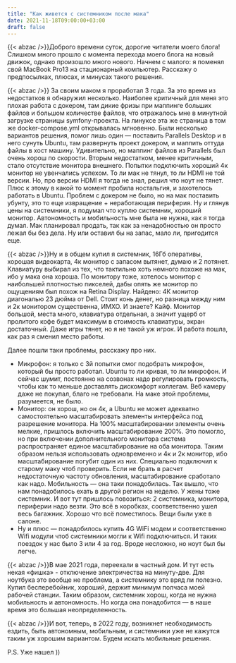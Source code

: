 ```yaml
---
title: "Как живется с системником после мака"
date: 2021-11-18T09:00:00+03:00
draft: false
---
```

{{< abzac />}}Доброго времени суток, дорогие читатели моего блога!
Слишком много прошло с момента перехода моего блога на новый движок, однако произошло много нового. Начнем с малого: я поменял свой MacBook Pro13 на стационарный компьютер. Расскажу о предпосылках, плюсах, и минусах такого решения.
<!--more-->

{{< abzac />}} За своим маком я проработал 3 года. За это время из недостатков я обнаружил несколько. Наиболее критичный для меня это плохая работа с докером, там дикие фризы при маппинге больших файлов и большом количестве файлов, что отражалось мне в минутной загрузке страницы symfony-проекта. На линуксе эта же страница в том же docker-compose.yml открывалась мгновенно. Были несколько вариантов решения, помог лишь один — поставить Parallels Desktop и в него сунуть Ubuntu, там развернуть проект докером, и маппить оттуда файлы в хост машину. Удивительно, но маппинг файлов из Parallels был очень хорош по скорости.  Вторым недостатком, менее критичным, стало отсутствие монитора внешнего. Попытки подключить хороший 4к монитор не увенчались успехом. То ли мак не тянул, то ли HDMI не той версии. Но, про версии HDMI я тогда не знал, решил что ноут не тянет.
Плюс к этому в какой то момент пробила ностальгия, и захотелось работать в Ubuntu. Проблем с докером не было, но на мак поставить убунту, это то еще извращение + неработающая периферия. Ну и глянув цены на системники, я подумал что куплю системник, хороший монитор. Автономность и мобильность мне была не нужна, как я тогда думал. Мак планировал продать, так как за ненадобностью он просто лежал бы без дела. Ну или оставил бы на запас, мало ли, пригодится еще.

{{< abzac />}}Ну и в общем купил я системник, 16Гб оперативы, хорошая видеокарта, 4к монитор с запасом вытянет, думаю и 2 потянет. Клавиатуру выбирал из тех, что тактильно хоть немного похоже на мак, ибо у мака она хороша. По монитору тоже, хотелось монитор с наибольшей плотностью пикселей, дабы опять же монитор по ощущениям был похож на Retina Display. Найдено: 4К монитор диагональю 23 дюйма от Dell. Стоит конь денег, но разница между ним и 2к монитором существенна, ИМХО.
И знаете? Кайф. Монитор большой, места много, клавиатура отдельная, а значит ущерб от пролитого кофе будет максимум в стоимость клавиатуры, экран достаточный. Даже игры тянет, но я не такой уж игрок. И работа пошла, как раз я сменил место работы.

Далее пошли таки проблемы, расскажу про них.
* Микрофон: я только с 3й попытки смог подобрать микрофон, который бы просто работал. Ubuntu то ли кривая, то ли микрофон. И сейчас шумит, постоянно на созвонах надо регулировать громкость, чтобы как то меньше доставлять дискомфорт коллегам. Веб камеру даже не покупал, благо не требовали. На маке этой проблемы, разумеется, не было.
* Монитор: он хорош, но он 4к, а Ubuntu не может адекватно самостоятельно масштабировать элементы интерфейса под разрешение монитора. На 100% масштабировании элементы очень мелкие, пришлось включить масштабирование 200%. Это помогло, но при включении дополнительного монитора система распространяет единое масштабирование на оба монитора. Таким образом нельзя использовать одновременно и 4к и 2к монитор, ибо масштабирование погубит один из них. Специально подключил к старому маку чтоб проверить. Если не брать  в расчет недостаточную частоту обновления, масштабирование сработало как надо.
Мобильность — она таки понадобилась. Так вышло, что нам понадобилось ехать в другой регион на неделю. У жены тоже системник. И вот тут пришлось повозиться: 2 системника, монитора, периферии надо везти. Это всё в коробках, соответственно ушел весь багажник. Хорошо что всё поместилось. Вещи были уже в салоне. 
* Ну и плюс — понадобилось купить 4G WiFi модем и соответственно Wifi модули чтоб системники могли к Wifi подключиться. И таких поездок у нас было 3 или 4 за год. Вроде несложно, но ноут был бы легче.

{{< abzac />}}В мае 2021 года, переехали в частный дом.  И тут есть некая «фишка» - отключение электричества на минуту-две. Для ноутбука это вообще не проблема, а системнику это вряд ли полезно. Купил бесперебойник, хороший, держит минимум полчаса моей рабочей станции.
Таким образом, системник хорош, когда не нужна мобильность и автономность. Но когда она понадобится — в наше время это большая неопределенность.

{{< abzac />}}И вот, теперь, в 2022 году, возникнет необходимость ездить, быть автономным, мобильным, и системники уже не кажутся таким уж хорошим вариантом. Будем искать мобильные решения.

P.S. Уже нашел )) 



